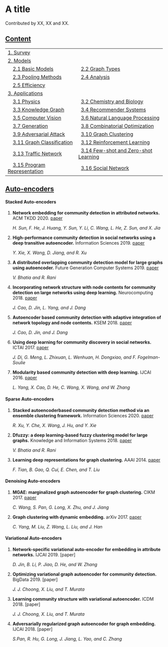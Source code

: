 # A title

Contributed by XX, XX and XX.

## [Content](#content)
<table>
<tr><td colspan="2"><a href="#survey-papers"><a href="">1. Survey</a></td></tr> 
<tr><td colspan="2"><a href="#models">2. Models</a></td></tr>
<tr>
    <td>&emsp;<a href="#basic-models">2.1 Basic Models</a></td>
    <td>&ensp;<a href="#graph-types">2.2 Graph Types</a></td>
</tr>
<tr>
    <td>&emsp;<a href="#pooling-methods">2.3 Pooling Methods</a></td>
    <td>&ensp;<a href="#analysis">2.4 Analysis</a></td>
</tr>
<tr>
    <td>&emsp;<a href="#efficiency">2.5 Efficiency</a></td>
    <td>&ensp;</td>
</tr>
<tr><td colspan="2"><a href="#applications">3. Applications</a></td></tr> 
<tr>
    <td>&emsp;<a href="#physics">3.1 Physics</a></td>
    <td>&ensp;<a href="#chemistry-and-biology">3.2 Chemistry and Biology</a></td>
</tr> 
<tr>
    <td>&emsp;<a href="#knowledge-graph">3.3 Knowledge Graph</a></td>
    <td>&ensp;<a href="#recommender-systems">3.4 Recommender Systems</a></td>
</tr>
<tr>
    <td>&emsp;<a href="#computer-vision">3.5 Computer Vision</a></td>
    <td>&ensp;<a href="#natural-language-processing">3.6 Natural Language Processing</a></td>
</tr> 
<tr>
    <td>&emsp;<a href="#generation">3.7 Generation</a></td>
    <td>&ensp;<a href="#combinatorial-optimization">3.8 Combinatorial Optimization</a></td>
</tr> 
<tr>
    <td>&emsp;<a href="#adversarial-attack">3.9 Adversarial Attack</a></td>
    <td>&ensp;<a href="#graph-clustering">3.10 Graph Clustering</a></td>
</tr>
<tr>
    <td>&emsp;<a href="#graph-classification">3.11 Graph Classification</a></td>
    <td>&ensp;<a href="#reinforcement-learning">3.12 Reinforcement Learning</a></td>
</tr>
<tr>
    <td>&emsp;<a href="#traffic-network">3.13 Traffic Network</a></td>
    <td>&ensp;<a href="#few-shot-and-zero-shot-learning">3.14 Few-shot and Zero-shot Learning</a></td>
</tr>
<tr>
    <td>&emsp;<a href="#program-representation">3.15 Program Representation</a></td>
    <td>&ensp;<a href="#social-network">3.16 Social Network</a></td>
</tr> 
</table>

## [Auto-encoders](#content)
#### Stacked Auto-encoders

1. **Network embedding for community detection in attributed networks.** ACM TKDD 2020. [paper]()

     *H. Sun, F. He, J. Huang, Y. Sun, Y. Li, C. Wang, L. He, Z. Sun, and X. Jia*
     
1. **High-performance community detection in social networks using a deep transitive autoencoder.** Information Sciences 2019. [paper]()

     *Y. Xie, X. Wang, D. Jiang, and R. Xu*
     
1. **A distributed overlapping community detection model for large graphs using autoencoder.** Future Generation Computer Systems 2019. [paper]()

     *V. Bhatia and R. Rani*

1. **Incorporating network structure with node contents for community detection on large networks using deep learning.** Neurocomputing 2018. [paper]()

    *J. Cao, D. Jin, L. Yang, and J. Dang*

1. **Autoencoder based community detection with adaptive integration of network topology and node contents.** KSEM 2018. [paper]()

     *J. Cao, D. Jin, and J. Dang*
    
1. **Using deep learning for community discovery in social networks.** ICTAI 2017. [paper]()

     *J. Di, G. Meng, L. Zhixuan, L. Wenhuan, H. Dongxiao, and F. Fogelman-Soulie*
  
1. **Modularity based community detection with deep learning.** IJCAI 2016. [paper](https://www.ijcai.org/Proceedings/16/Papers/321.pdf)

    *L. Yang, X. Cao, D. He, C. Wang, X. Wang, and W. Zhang*
    
#### Sparse Auto-encoders
     
1. **Stacked autoencoderbased community detection method via an ensemble clustering framework.** Information Sciences 2020. [paper]()

     *R. Xu, Y. Che, X. Wang, J. Hu, and Y. Xie*
     
1. **Dfuzzy: a deep learning-based fuzzy clustering model for large graphs.** Knowledge and Information Systems 2018. [paper]()

     *V. Bhatia and R. Rani*
 
1. **Learning deep representations for graph clustering.** AAAI 2014. [paper]()
 
     *F. Tian, B. Gao, Q. Cui, E. Chen, and T. Liu*
    
#### Denoising Auto-encoders

1. **MGAE: marginalized graph autoencoder for graph clustering.** CIKM 2017. [paper]()

     *C. Wang, S. Pan, G. Long, X. Zhu, and J. Jiang*
     
1. **Graph clustering with dynamic embedding.** arXiv 2017. [paper]()

     *C. Yang, M. Liu, Z. Wang, L. Liu, and J. Han*
     
#### Variational Auto-encoders

1. **Network-specific
variational auto-encoder for embedding in attribute networks.** IJCAI 2019. [paper]

     *D. Jin, B. Li, P. Jiao, D. He, and W. Zhang*
     
1. **Optimizing variational graph autoencoder for community detection.** BigData 2019. [paper]

     *J. J. Choong, X. Liu, and T. Murata*
     
1. **Learning community structure with variational autoencoder.** ICDM 2018. [paper]

     *J. J. Choong, X. Liu, and T. Murata*

1. **Adversarially regularized graph autoencoder for graph embedding.** IJCAI 2018. [paper]

     *S.Pan, R. Hu, G. Long, J. Jiang, L. Yao, and C. Zhang*


